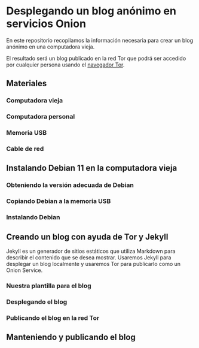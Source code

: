 # Desplegando un blog anónimo en servicios Onion

En este repositorio recopilamos la información necesaria para crear un blog anónimo en una computadora vieja.

El resultado será un blog publicado en la red Tor que podrá ser accedido por cualquier persona usando el [navegador Tor](https://www.torproject.org/download/).

## Materiales  

### Computadora vieja



### Computadora personal



### Memoria USB



### Cable de red



## Instalando Debian 11 en la computadora vieja

### Obteniendo la versión adecuada de Debian


### Copiando Debian a la memoria USB



### Instalando Debian



## Creando un blog con ayuda de Tor y Jekyll

Jekyll es un generador de sitios estáticos que utiliza Markdown para describir el contenido que se desea mostrar. Usaremos Jekyll para desplegar un blog localmente y usaremos Tor para publicarlo como un Onion Service.

### Nuestra plantilla para el blog


### Desplegando el blog


### Publicando el blog en la red Tor

## Manteniendo y publicando el blog
